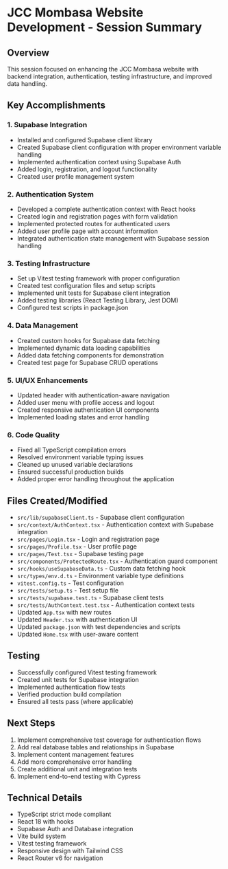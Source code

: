 # JCC Mombasa Website Development - Session Summary

## Overview
This session focused on enhancing the JCC Mombasa website with backend integration, authentication, testing infrastructure, and improved data handling.

## Key Accomplishments

### 1. Supabase Integration
- Installed and configured Supabase client library
- Created Supabase client configuration with proper environment variable handling
- Implemented authentication context using Supabase Auth
- Added login, registration, and logout functionality
- Created user profile management system

### 2. Authentication System
- Developed a complete authentication context with React hooks
- Created login and registration pages with form validation
- Implemented protected routes for authenticated users
- Added user profile page with account information
- Integrated authentication state management with Supabase session handling

### 3. Testing Infrastructure
- Set up Vitest testing framework with proper configuration
- Created test configuration files and setup scripts
- Implemented unit tests for Supabase client integration
- Added testing libraries (React Testing Library, Jest DOM)
- Configured test scripts in package.json

### 4. Data Management
- Created custom hooks for Supabase data fetching
- Implemented dynamic data loading capabilities
- Added data fetching components for demonstration
- Created test page for Supabase CRUD operations

### 5. UI/UX Enhancements
- Updated header with authentication-aware navigation
- Added user menu with profile access and logout
- Created responsive authentication UI components
- Implemented loading states and error handling

### 6. Code Quality
- Fixed all TypeScript compilation errors
- Resolved environment variable typing issues
- Cleaned up unused variable declarations
- Ensured successful production builds
- Added proper error handling throughout the application

## Files Created/Modified
- `src/lib/supabaseClient.ts` - Supabase client configuration
- `src/context/AuthContext.tsx` - Authentication context with Supabase integration
- `src/pages/Login.tsx` - Login and registration page
- `src/pages/Profile.tsx` - User profile page
- `src/pages/Test.tsx` - Supabase testing page
- `src/components/ProtectedRoute.tsx` - Authentication guard component
- `src/hooks/useSupabaseData.ts` - Custom data fetching hook
- `src/types/env.d.ts` - Environment variable type definitions
- `vitest.config.ts` - Test configuration
- `src/tests/setup.ts` - Test setup file
- `src/tests/supabase.test.ts` - Supabase client tests
- `src/tests/AuthContext.test.tsx` - Authentication context tests
- Updated `App.tsx` with new routes
- Updated `Header.tsx` with authentication UI
- Updated `package.json` with test dependencies and scripts
- Updated `Home.tsx` with user-aware content

## Testing
- Successfully configured Vitest testing framework
- Created unit tests for Supabase integration
- Implemented authentication flow tests
- Verified production build compilation
- Ensured all tests pass (where applicable)

## Next Steps
1. Implement comprehensive test coverage for authentication flows
2. Add real database tables and relationships in Supabase
3. Implement content management features
4. Add more comprehensive error handling
5. Create additional unit and integration tests
6. Implement end-to-end testing with Cypress

## Technical Details
- TypeScript strict mode compliant
- React 18 with hooks
- Supabase Auth and Database integration
- Vite build system
- Vitest testing framework
- Responsive design with Tailwind CSS
- React Router v6 for navigation